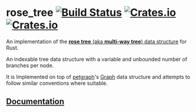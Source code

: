 # rose_tree [![Build Status](https://travis-ci.org/mitchmindtree/rose_tree-rs.svg?branch=master)](https://travis-ci.org/mitchmindtree/rose_tree-rs) [![Crates.io](https://img.shields.io/crates/v/rose_tree.svg)](https://crates.io/crates/rose_tree) [![Crates.io](https://img.shields.io/crates/l/rose_tree.svg)](https://github.com/mitchmindtree/rose_tree-rs/blob/master/LICENSE-MIT)

An implementation of the [**rose tree** (aka **multi-way tree**) data structure](https://en.wikipedia.org/wiki/Rose_tree) for Rust.

An indexable tree data structure with a variable and unbounded number of branches per node.

It is Implemented on top of [petgraph](https://github.com/bluss/petulant-avenger-graphlibrary)'s [Graph](http://bluss.github.io/petulant-avenger-graphlibrary/doc/petgraph/graph/struct.Graph.html) data structure and attempts to follow similar conventions where suitable.

[Documentation](http://mitchmindtree.github.io/rose_tree-rs/rose_tree)
---------------
